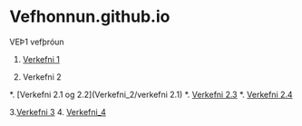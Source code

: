 # Vefhonnun.github.io
VEÞ1 vefþróun

1. [Verkefni 1](Verkefni_1)

2. Verkefni 2

  *. [Verkefni 2.1 og 2.2](Verkefni_2/verkefni 2.1)
  *. [Verkefni 2.3](Verkefni_2/verkefni-23)
  *. [Verkefni 2.4](Verkefni_2/verkefni-24)
  
 3.[Verkefni 3](Verkefni_3)
 4. [Verkefni_4](Verkefni_4)
